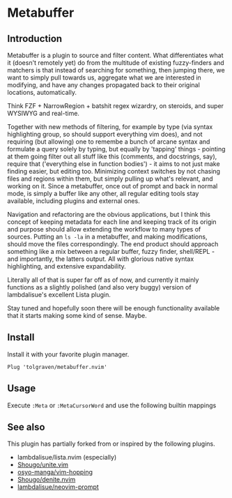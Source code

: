 Metabuffer
==============================================================================

Introduction
-------------------------------------------------------------------------------

Metabuffer is a plugin to source and filter content. What differentiates what
it (doesn't remotely yet) do from the multitude of existing fuzzy-finders and
matchers is that instead of searching for something, then jumping there, we
want to simply pull towards us, aggregate what we are interested in modifying,
and have any changes propagated back to their original locations,
automatically.

Think FZF + NarrowRegion + batshit regex wizardry, on steroids, and super
WYSIWYG and real-time.

Together with new methods of filtering, for example by type (via syntax
highlighting group, so should support everything vim does), and not requiring
(but allowing) one to remembe a bunch of arcane syntax and formulate a query
solely by typing, but equally by 'tapping' things - pointing at them going
filter out all stuff like this (comments, and docstrings, say), require that
('everything else in function bodies') - it aims to not just make finding
easier, but editing too.  Minimizing context switches by not chasing files and
regions within them, but simply pulling up what's relevant, and working on it.
Since a metabuffer, once out of prompt and back in normal mode, is simply a
buffer like any other, all regular editing tools stay available, including
plugins and external ones.

Navigation and refactoring are the obvious applications, but I think this
concept of keeping metadata for each line and keeping track of its origin and
purpose should allow extending the workflow to many types of sources.  Putting
an `ls -la` in a metabuffer, and making modifications, should move the files
correspondingly.  The end product should approach something like a mix between
a regular buffer, fuzzy finder, shell/REPL - and importantly, the latters
output.  All with glorious native syntax highlighting, and extensive
expandability.


Literally all of that is super far off as of now, and currently it mainly
functions as a slightly polished (and also very buggy) version of lambdalisue's
excellent Lista plugin.

Stay tuned and hopefully soon there will be enough functionality available that
it starts making some kind of sense. Maybe.

Install
-------------------------------------------------------------------------------

Install it with your favorite plugin manager.

```vim
Plug 'tolgraven/metabuffer.nvim'
```


Usage
-------------------------------------------------------------------------------
Execute `:Meta` or `:MetaCursorWord` and use the following builtin mappings





See also
-------------------------------------------------------------------------------
This plugin has partially forked from or inspired by the following plugins.

- lambdalisue/lista.nvim (especially)
- [Shougo/unite.vim](https://github.com/Shougo/unite.vim)
- [osyo-manga/vim-hopping](https://github.com/osyo-manga/vim-hopping)
- [Shougo/denite.nvim](https://github.com/Shougo/denite.nvim)
- [lambdalisue/neovim-prompt](https://github.com/lambdalisue/neovim-prompt)

